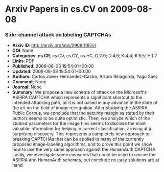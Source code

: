# Arxiv Papers in cs.CV on 2009-08-08
### Side-channel attack on labeling CAPTCHAs
- **Arxiv ID**: http://arxiv.org/abs/0908.1185v1
- **DOI**: None
- **Categories**: **cs.CR**, cs.CV, cs.CY, cs.HC, C.2.0; D.4.6; K.4.4; K.6.5; H.1.2
- **Links**: [PDF](http://arxiv.org/pdf/0908.1185v1)
- **Published**: 2009-08-08 19:54:01+00:00
- **Updated**: 2009-08-08 19:54:01+00:00
- **Authors**: Carlos Javier Hernandez-Castro, Arturo Ribagorda, Yago Saez
- **Comment**: None
- **Journal**: None
- **Summary**: We propose a new scheme of attack on the Microsoft's ASIRRA CAPTCHA which represents a significant shortcut to the intended attacking path, as it is not based in any advance in the state of the art on the field of image recognition. After studying the ASIRRA Public Corpus, we conclude that the security margin as stated by their authors seems to be quite optimistic. Then, we analyze which of the studied parameters for the image files seems to disclose the most valuable information for helping in correct classification, arriving at a surprising discovery. This represents a completely new approach to breaking CAPTCHAs that can be applied to many of the currently proposed image-labeling algorithms, and to prove this point we show how to use the very same approach against the HumanAuth CAPTCHA. Lastly, we investigate some measures that could be used to secure the ASIRRA and HumanAuth schemes, but conclude no easy solutions are at hand.




